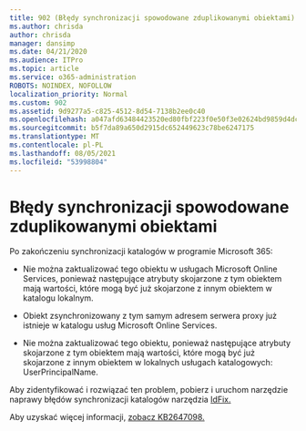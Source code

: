 ```yaml
---
title: 902 (Błędy synchronizacji spowodowane zduplikowanymi obiektami)
ms.author: chrisda
author: chrisda
manager: dansimp
ms.date: 04/21/2020
ms.audience: ITPro
ms.topic: article
ms.service: o365-administration
ROBOTS: NOINDEX, NOFOLLOW
localization_priority: Normal
ms.custom: 902
ms.assetid: 9d9277a5-c825-4512-8d54-7138b2ee0c40
ms.openlocfilehash: a047afd63484423520ed80fbf223f0e50f3e02624bd9859d4dcbbd94cf23143f
ms.sourcegitcommit: b5f7da89a650d2915dc652449623c78be6247175
ms.translationtype: MT
ms.contentlocale: pl-PL
ms.lasthandoff: 08/05/2021
ms.locfileid: "53998804"
---
```

# <a name="sync-errors-due-to-duplicate-objects"></a>Błędy synchronizacji spowodowane zduplikowanymi obiektami

Po zakończeniu synchronizacji katalogów w programie Microsoft 365:

- Nie można zaktualizować tego obiektu w usługach Microsoft Online Services, ponieważ następujące atrybuty skojarzone z tym obiektem mają wartości, które mogą być już skojarzone z innym obiektem w katalogu lokalnym.

- Obiekt zsynchronizowany z tym samym adresem serwera proxy już istnieje w katalogu usług Microsoft Online Services.

- Nie można zaktualizować tego obiektu, ponieważ następujące atrybuty skojarzone z tym obiektem mają wartości, które mogą być już skojarzone z innym obiektem w lokalnych usługach katalogowych: UserPrincipalName.

Aby zidentyfikować i rozwiązać ten problem, pobierz i uruchom narzędzie naprawy błędów synchronizacji katalogów narzędzia [IdFix.](https://github.com/Microsoft/idfix)

Aby uzyskać więcej informacji, [zobacz KB2647098.](https://support.microsoft.com/help/2647098/duplicate-or-invalid-attributes-prevent-directory-synchronization-in-o)

